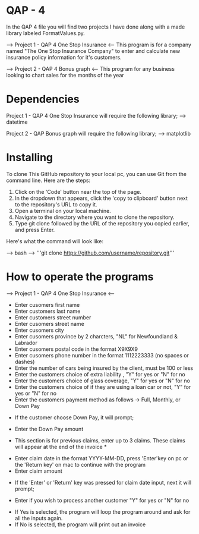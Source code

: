 # QAP - 4
In the QAP 4 file you will find two projects I have done along with a made library labeled FormatValues.py.

--> Project 1 - QAP 4 One Stop Insurance <--
This program is for a company named "The One Stop Insurance Company" to enter and calculate new insurance policy information for it's customers.

--> Project 2 - QAP 4 Bonus graph <--
This program for any business looking to chart sales for the months of the year

# Dependencies
Project 1 - QAP 4 One Stop Insurance will require the following library;
--> datetime

Project 2 - QAP Bonus graph will require the following library;
--> matplotlib

# Installing
To clone This GitHub repository to your local pc, you can use Git from the command line. Here are the steps:

1. Click on the 'Code' button near the top of the page.
2. In the dropdown that appears, click the 'copy to clipboard' button next to the repository's URL to copy it.
3. Open a terminal on your local machine.
4. Navigate to the directory where you want to clone the repository.
5. Type git clone followed by the URL of the repository you copied earlier, and press Enter.

Here's what the command will look like:

--> bash
--> '''git clone https://github.com/username/repository.git'''

# How to operate the programs
--> Project 1  - QAP 4 One Stop Insurance <--
- Enter cusomers first name
- Enter customers last name
- Enter customers street number
- Enter cusomers street name
- Enter cusomers city
- Enter cusomers province by 2 charcters, "NL" for Newfoundland & Labrador
- Enter cusomers postal code in the format X9X9X9
- Enter cusomers phone number in the format 1112223333 (no spaces or dashes)
- Enter the number of cars being insured by the client, must be 100 or less
- Enter the customers choice of extra liability , "Y" for yes or "N" for no
- Enter the customers choice of glass coverage, "Y" for yes or "N" for no
- Enter the customers choice of if they are using a loan car or not, "Y" for yes or "N" for no
- Enter the customers payment method as follows -> Full, Monthly, or Down Pay
* If the customer choose Down Pay, it will prompt;
- Enter the Down Pay amount
* This section is for previous claims, enter up to 3 claims. These claims will appear at the end of the invoice *
- Enter claim date in the format YYYY-MM-DD, press 'Enter'key on pc or the 'Return key' on mac to continue with the program
- Enter claim amount
* If the 'Enter' or 'Return' key was pressed for claim date input, next it will prompt;
- Enter if you wish to process another customer "Y" for yes or "N" for no
* If Yes is selected, the program will loop the program around and ask for all the inputs again.
* If No is selected, the program will print out an invoice









